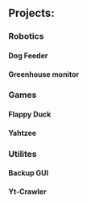 ## Projects:

### Robotics

#### Dog Feeder

#### Greenhouse monitor

### Games

#### Flappy Duck

#### Yahtzee

### Utilites

#### Backup GUI

#### Yt-Crawler

<!--
**joshuafarren/joshuafarren** is a ✨ _special_ ✨ repository because its `README.md` (this file) appears on your GitHub profile.

Here are some ideas to get you started:

- 🔭 I’m currently working on ...
- 🌱 I’m currently learning ...
- 👯 I’m looking to collaborate on ...
- 🤔 I’m looking for help with ...
- 💬 Ask me about ...
- 📫 How to reach me: ...
- 😄 Pronouns: ...
- ⚡ Fun fact: ...
-->
